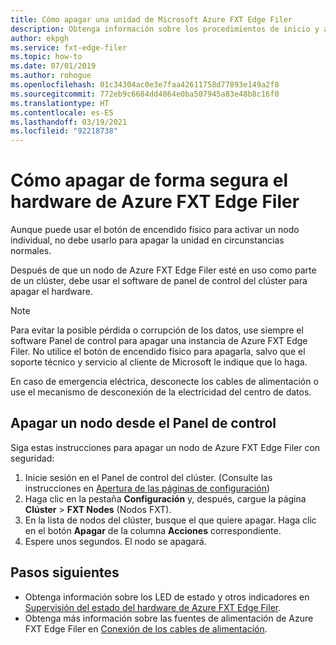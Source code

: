 ```yaml
---
title: Cómo apagar una unidad de Microsoft Azure FXT Edge Filer
description: Obtenga información sobre los procedimientos de inicio y apagado seguro de un nodo de Azure FXT Edge Filer mediante el software del panel de control del clúster.
author: ekpgh
ms.service: fxt-edge-filer
ms.topic: how-to
ms.date: 07/01/2019
ms.author: rohogue
ms.openlocfilehash: 01c34304ac0e3e7faa42611758d77893e149a2f8
ms.sourcegitcommit: 772eb9c6684dd4864e0ba507945a83e48b8c16f0
ms.translationtype: HT
ms.contentlocale: es-ES
ms.lasthandoff: 03/19/2021
ms.locfileid: "92218738"
---
```

# <a name="how-to-safely-power-off-azure-fxt-edge-filer-hardware"></a>Cómo apagar de forma segura el hardware de Azure FXT Edge Filer

Aunque puede usar el botón de encendido físico para activar un nodo individual, no debe usarlo para apagar la unidad en circunstancias normales.

Después de que un nodo de Azure FXT Edge Filer esté en uso como parte de un clúster, debe usar el software de panel de control del clúster para apagar el hardware.

> [!NOTE]
> Para evitar la posible pérdida o corrupción de los datos, use siempre el software Panel de control para apagar una instancia de Azure FXT Edge Filer. No utilice el botón de encendido físico para apagarla, salvo que el soporte técnico y servicio al cliente de Microsoft le indique que lo haga.
>
> En caso de emergencia eléctrica, desconecte los cables de alimentación o use el mecanismo de desconexión de la electricidad del centro de datos.

## <a name="shut-down-a-node-from-the-control-panel"></a>Apagar un nodo desde el Panel de control

Siga estas instrucciones para apagar un nodo de Azure FXT Edge Filer con seguridad:

1. Inicie sesión en el Panel de control del clúster. (Consulte las instrucciones en [Apertura de las páginas de configuración](fxt-cluster-create.md#open-the-settings-pages))
1. Haga clic en la pestaña **Configuración** y, después, cargue la página **Clúster** > **FXT Nodes** (Nodos FXT).
1. En la lista de nodos del clúster, busque el que quiere apagar. Haga clic en el botón **Apagar** de la columna **Acciones** correspondiente.
1. Espere unos segundos. El nodo se apagará.

## <a name="next-steps"></a>Pasos siguientes

* Obtenga información sobre los LED de estado y otros indicadores en [Supervisión del estado del hardware de Azure FXT Edge Filer](fxt-monitor.md).
* Obtenga más información sobre las fuentes de alimentación de Azure FXT Edge Filer en [Conexión de los cables de alimentación](fxt-network-power.md#connect-power-cables).
